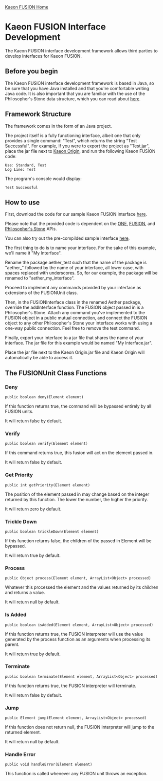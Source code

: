 [Kaeon FUSION Home](https://github.com/Gallery-of-Kaeon/Kaeon-FUSION/blob/master/README.md)

# Kaeon FUSION Interface Development

The Kaeon FUSION interface development framework allows third parties to develop interfaces for Kaeon FUSION.

## Before you begin

The Kaeon FUSION interface development framework is based in Java,
so be sure that you have Java installed and that you're comfortable writing Java code.
It is also important that you are familiar with the use of the Philosopher's Stone data structure,
which you can read about [here](https://github.com/Gallery-of-Kaeon/Philosophers-Stone/blob/master/README.md).

## Framework Structure

The framework comes in the form of an Java project.

The project itself is a fully functioning interface,
albeit one that only provides a single command: "Test",
which returns the string "Test Successful".
For example,
If you were to export the project as "Test.jar",
place the jar file next to [Kaeon Origin](https://github.com/Gallery-of-Kaeon/Kaeon-FUSION/blob/master/Kaeon%20FUSION/IDE/README.md),
and run the following Kaeon FUSION code:

    Use: Standard, Test
    Log Line: Test

The program's console would display:

    Test Successful

## How to use

First, download the code for our sample Kaeon FUSION interface [here](https://github.com/Gallery-of-Kaeon/Kaeon-FUSION/blob/master/Kaeon%20FUSION/Module%20Development%20Framework/Interfaces/Test%20Interface/Source).

Please note that the provided code is dependent on the [ONE](https://github.com/Gallery-of-Kaeon/Kaeon-FUSION/tree/master/Kaeon%20FUSION/APIs/ONE/Library),
[FUSION](https://github.com/Gallery-of-Kaeon/Kaeon-FUSION/tree/master/Kaeon%20FUSION/APIs/FUSION/Library),
and [Philosopher's Stone](https://github.com/Gallery-of-Kaeon/Philosophers-Stone/tree/master/Philosopher's%20Stone/API/Java/Library) APIs.

You can also try out the pre-compilded sample interface [here](https://github.com/Gallery-of-Kaeon/Kaeon-FUSION/blob/master/Kaeon%20FUSION/Module%20Development%20Framework/Interfaces/Test%20Interface/Interface/Test.jar?raw=true).

The first thing to do is to name your interface.
For the sake of this example,
we'll name it "My Interface".

Rename the package aether_test such that the name of the package is "aether_" followed by the name of your interface,
all lower case,
with spaces replaced with underscores.
So,
for our example,
the package will be renamed to "aether_my_interface".

Proceed to implement any commands provided by your interface as extensions of the FUSIONUnit class.

Then,
in the FUSIONInterface class in the renamed Aether package,
override the addInterface function.
The FUSION object passed in is a Philosopher's Stone.
Attach any command you've implemented to the FUSION object in a public mutual connection,
and connect the FUSION object to any other Philosopher's Stone your interface works with using a one-way public connection.
Feel free to remove the test command.

Finally,
export your interface to a jar file that shares the name of your interface.
The jar file for this example would be named "My Interface.jar".

Place the jar file next to the Kaeon Origin.jar file and Kaeon Origin will automatically be able to access it.

## The FUSIONUnit Class Functions

### Deny

    public boolean deny(Element element)

If this function returns true,
the command will be bypassed entirely by all FUSION units.

It will return false by default.

### Verify

    public boolean verify(Element element)

If this command returns true,
this fusion will act on the element passed in.

It will return false by default.

### Get Priority

    public int getPriority(Element element)

The position of the element passed in may change based on the integer returned by this function.
The lower the number, the higher the priority.

It will return zero by default.

### Trickle Down

    public boolean trickleDown(Element element)

If this function returns false,
the children of the passed in Element will be bypassed.

It will return true by default.

### Process

    public Object process(Element element, ArrayList<Object> processed)  

Whatever this processed the element and the values returned by its children and returns a value.

It will return null by default.

### Is Added

    public boolean isAdded(Element element, ArrayList<Object> processed)  

If this function returns true,
the FUSION interpreter will use the value generated by the process function as an arguments when processing its parent.

It will return true by default.

### Terminate

    public boolean terminate(Element element, ArrayList<Object> processed)  

If this function returns true,
the FUSION interpreter will terminate.

It will return false by default.

### Jump

    public Element jump(Element element, ArrayList<Object> processed)  

If this function does not return null,
the FUSION interpreter will jump to the returned element.

It will return null by default.

### Handle Error

    public void handleError(Element element)

This function is called whenever any FUSION unit throws an exception.
